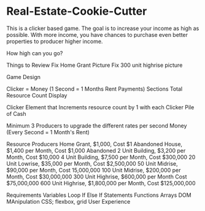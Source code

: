 # Real-Estate-Cookie-Cutter

This is a clicker based game.
The goal is to increase your income as high as possible.
With more income, you have chances to purchase even better properties to producer higher income.

How high can you go?

Things to Review
Fix Home Grant Picture
Fix 300 unit highrise picture

Game Design

Clicker = Money (1 Second = 1 Months Rent Payments)
Sections
Total Resource Count Display

Clicker Element that Increments resource count by 1 with each Clicker
Pile of Cash

Minimum 3 Producers to upgrade the different rates per second
Money (Every Second = 1 Month's Rent)

Resource Producers
Home Grant, $1,000, Cost $1
Abandoned House, $1,400 per Month, Cost $1,000
Abandoned 2 Unit Building, $3,200 per Month, Cost $10,000
4 Unit Building, $7,500 per Month, Cost $300,000
20 Unit Lowrise, $35,000 per Month, Cost $2,500,000
50 Unit Midrise, $90,000 per Month, Cost 15,000,000
100 Unit Midrise, $200,000 per Month, Cost $30,000,000
300 Unit Highrise, $600,000 per Month Cost $75,000,000
600 Unit Highrise, $1,800,000 per Month, Cost $125,000,000

Requirements
Variables
Loop
If Else If Statements
Functions
Arrays
DOM MAnipulation
CSS; flexbox, grid
User Experience
